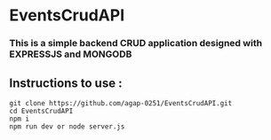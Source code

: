 # EventsCrudAPI
### This is a simple backend CRUD application designed with EXPRESSJS and MONGODB

## Instructions to use : 
```
git clone https://github.com/agap-0251/EventsCrudAPI.git
cd EventsCrudAPI
npm i
npm run dev or node server.js
```

